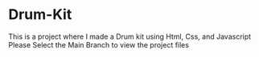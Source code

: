 # Drum-Kit
This is a project where I made a Drum kit using Html, Css, and Javascript
Please Select the Main Branch to view the project files

